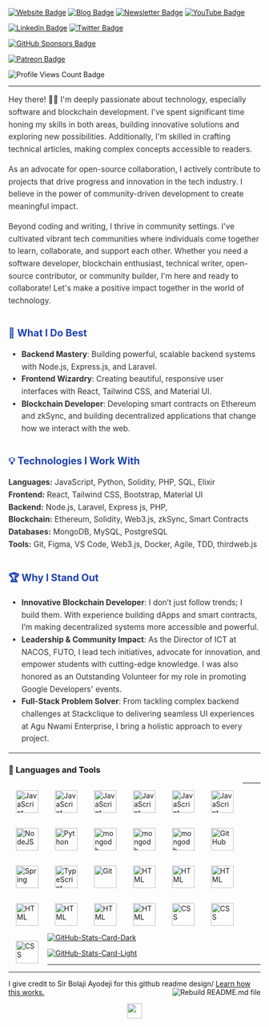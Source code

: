 <div align="justify">
<p><a href="https://moses-xbe9.onrender.com/"><img src="https://img.shields.io/badge/-Website-3B7EBF?style=for-the-badge&amp;logo=amp&amp;lgoColor=white" alt="Website Badge"></a> <a href="https://moses-sunday.hashnode.dev/"><img src="https://img.shields.io/badge/-Blog-3B7EBF?style=for-the-badge&amp;logo=Hashnode&amp;logoColor=white" alt="Blog Badge"></a> <a href="https://moses-sunday.hashnode.dev/newsletter"><img src="https://img.shields.io/badge/-Newsletter-3B7EBF?style=for-the-badge&amp;logo=Substack&amp;logoColor=white" alt="Newsletter Badge"></a> <a href="https://youtube.com/@devs_hub_?si=P44Q7EVJFkIEfEvZ"><img src="https://img.shields.io/badge/-Youtube-3B7EBF?style=for-the-badge&amp;logo=Youtube&amp;logoColor=white" alt="YouTube Badge"></a>

<a href="www.linkedin.com/in/moses-sunday"><img src="https://img.shields.io/badge/-LinkedIn-3B7EBF?style=for-the-badge&amp;logo=Linkedin&amp;logoColor=white" alt="Linkedin Badge"></a> <a href="https://twitter.com/Moses_Sunday_"><img src="https://img.shields.io/badge/@Moses_Sunday_-3B7EBF?style=for-the-badge&amp;logo=x&amp;logoColor=white" alt="Twitter Badge"></a>

<a href="https://github.com/sponsors/BolajiAyodeji"><img src="https://img.shields.io/badge/-github%20sponsors-3B7EBF?style=for-the-badge&amp;logo=github&amp;logoColor=white" alt="GitHub Sponsors Badge"></a>

<a href="https://patreon.com/bolajiayodeji"><img src="https://img.shields.io/badge/-Patreon-3B7EBF?style=for-the-badge&amp;logo=Patreon&amp;logoColor=white" alt="Patreon Badge"></a> 
 
<img src="https://komarev.com/ghpvc/?username=Moses-main&amp;style=for-the-badge" alt="Profile Views Count Badge"></p>

<hr>
<p style="font-size: 1.1em; line-height: 1.6; color: #333; text-align: left; text-justify: inter-word;">
  Hey there! 👋🏾 I'm deeply passionate about technology, especially software and blockchain development. I've spent significant time honing my skills in both areas, building innovative solutions and exploring new possibilities. Additionally, I'm skilled in crafting technical articles, making complex concepts accessible to readers.
</p>

<p style="font-size: 1.1em; line-height: 1.6; color: #333; text-align: left; text-justify: inter-word;">
  As an advocate for open-source collaboration, I actively contribute to projects that drive progress and innovation in the tech industry. I believe in the power of community-driven development to create meaningful impact.
</p>

<p style="font-size: 1.1em; line-height: 1.6; color: #333; text-align: left; text-justify: inter-word;">
  Beyond coding and writing, I thrive in community settings. I've cultivated vibrant tech communities where individuals come together to learn, collaborate, and support each other. Whether you need a software developer, blockchain enthusiast, technical writer, open-source contributor, or community builder, I'm here and ready to collaborate! Let's make a positive impact together in the world of technology.
</p>

<h3 style="font-size: 1.4em; color: #1e40af; margin-top: 2em; text-align: left;">🌟 What I Do Best</h3>
<ul style="font-size: 1.1em; line-height: 1.6; color: #333; text-align: left; text-justify: inter-word;">
  <li><strong>Backend Mastery</strong>: Building powerful, scalable backend systems with Node.js, Express.js, and Laravel.</li>
  <li><strong>Frontend Wizardry</strong>: Creating beautiful, responsive user interfaces with React, Tailwind CSS, and Material UI.</li>
  <li><strong>Blockchain Developer</strong>: Developing smart contracts on Ethereum and zkSync, and building decentralized applications that change how we interact with the web.</li>
</ul>

<h3 style="font-size: 1.4em; color: #1e40af; margin-top: 2em; text-align: left;">💡 Technologies I Work With</h3>
<p style="font-size: 1.1em; line-height: 1.6; color: #333; text-align: left; text-justify: inter-word;">
  <strong>Languages:</strong> JavaScript, Python, Solidity, PHP, SQL, Elixir<br>
  <strong>Frontend:</strong> React, Tailwind CSS, Bootstrap, Material UI<br>
  <strong>Backend:</strong> Node.js, Laravel, Express js, PHP, <br>
  <strong>Blockchain:</strong> Ethereum, Solidity, Web3.js, zkSync, Smart Contracts<br>
  <strong>Databases:</strong> MongoDB, MySQL, PostgreSQL<br>
  <strong>Tools:</strong> Git, Figma, VS Code, Web3.js, Docker, Agile, TDD, thirdweb.js
</p>

<h3 style="font-size: 1.4em; color: #1e40af; margin-top: 2em; text-align: left;">🏆 Why I Stand Out</h3>
<ul style="font-size: 1.1em; line-height: 1.6; color: #333; text-align: left; text-justify: inter-word;">
  <li><strong>Innovative Blockchain Developer</strong>: I don’t just follow trends; I build them. With experience building dApps and smart contracts, I’m making decentralized systems more accessible and powerful.</li>
  <li><strong>Leadership & Community Impact</strong>: As the Director of ICT at NACOS, FUTO, I lead tech initiatives, advocate for innovation, and empower students with cutting-edge knowledge. I was also honored as an Outstanding Volunteer for my role in promoting Google Developers' events.</li>
  <li><strong>Full-Stack Problem Solver</strong>: From tackling complex backend challenges at Stackclique to delivering seamless UI experiences at Agu Nwami Enterprise, I bring a holistic approach to every project.</li>
</ul>
<hr>

### 🧰 Languages and Tools

<!-- Rust -->

<img align="left" alt="JavaScript" width="45px" style="padding:15px;"
src="https://cdn.jsdelivr.net/gh/devicons/devicon@latest/icons/rust/rust-original.svg" />

<!-- Solidity -->

<img align="left" alt="JavaScript" width="45px" style="padding:15px;"
src="https://cdn.jsdelivr.net/gh/devicons/devicon@latest/icons/solidity/solidity-original.svg" />

<!-- HardHat -->

<img align="left" alt="JavaScript" width="45px" style="padding:15px;" src="https://cdn.jsdelivr.net/gh/devicons/devicon@latest/icons/hardhat/hardhat-original.svg" />

<!-- Django -->

<img align="left" alt="JavaScript" width="45px" style="padding:15px;" src="https://cdn.jsdelivr.net/gh/devicons/devicon@latest/icons/django/django-plain.svg" />

<!-- React -->
<img align="left" alt="JavaScript" width="45px" style="padding:15px;" src="https://cdn.jsdelivr.net/gh/devicons/devicon@latest/icons/react/react-original.svg" />

<!-- Javascript -->
<img align="left" alt="JavaScript" width="45px" style="padding:15px;" src="https://cdn.jsdelivr.net/gh/devicons/devicon/icons/javascript/javascript-plain.svg" />

<!-- Node Js -->
<img align="left" alt="NodeJS" width="45px" style="padding:15px;" src="https://cdn.jsdelivr.net/gh/devicons/devicon/icons/nodejs/nodejs-original.svg" />

<!-- Python -->
<img align="left" alt="Python" width="45px" style="padding:15px;" src="https://cdn.jsdelivr.net/gh/devicons/devicon/icons/python/python-plain.svg" />

<!-- MySQL -->
<img align="left" alt="mongodb" width="45px" style="padding:15px;" src="https://cdn.jsdelivr.net/gh/devicons/devicon/icons/mysql/mysql-original-wordmark.svg"/>

<!-- Github -->
<img align="left" alt="mongodb" width="45px" style="padding:15px;" src="https://cdn.jsdelivr.net/gh/devicons/devicon/icons/github/github-original.svg" />

<!-- Composer -->
<img align="left" alt="mongodb" width="45px" style="padding:15px;" src="https://cdn.jsdelivr.net/gh/devicons/devicon/icons/composer/composer-original.svg"/>

<!-- Github -->
<img align="left" alt="GitHub" width="45px" style="padding:15px;" src="https://cdn.jsdelivr.net/gh/devicons/devicon/icons/github/github-original.svg" />

<!-- VS Code -->
<img align="left" alt="Java" width="0px" style="padding:15px;" src="https://cdn.jsdelivr.net/gh/devicons/devicon/icons/vscode/vscode-original-wordmark.svg"/>

<!-- Azure -->
<img align="left" alt="Spring" width="45px" style="padding:15px;"  src="https://cdn.jsdelivr.net/gh/devicons/devicon/icons/azure/azure-original-wordmark.svg" />

<!-- Slack -->
<img align="left" alt="TypeScript" width="45px" style="padding:15px;" src="https://cdn.jsdelivr.net/gh/devicons/devicon/icons/slack/slack-original.svg"/>

<!-- Git -->
<img align="left" alt="Git" width="45px" style="padding:15px;" src="https://cdn.jsdelivr.net/gh/devicons/devicon/icons/git/git-original.svg" />

<!-- HTML5 -->
<img align="left" alt="HTML" width="45px" style="padding:15px;" src="https://cdn.jsdelivr.net/gh/devicons/devicon/icons/html5/html5-plain.svg" />

<!-- Node Js -->
<img align="left" alt="HTML" width="45px" style="padding:15px;"  src="https://cdn.jsdelivr.net/gh/devicons/devicon/icons/nodejs/nodejs-original-wordmark.svg" />

<!-- Laravel -->

<img align="left" alt="HTML" width="45px" style="padding:15px;"   
src="https://cdn.jsdelivr.net/gh/devicons/devicon@latest/icons/laravel/laravel-original-wordmark.svg" />

<!-- Express js3 -->
<img align="left" alt="HTML" width="45px" style="padding:15px;"  src="https://cdn.jsdelivr.net/gh/devicons/devicon/icons/express/express-original.svg"/>

<!-- Mongo DB -->
<img align="left" alt="HTML" width="45px" style="padding:15px;"  src="https://cdn.jsdelivr.net/gh/devicons/devicon/icons/mongodb/mongodb-original-wordmark.svg"/>

<!-- Bash -->
<img align="left" alt="HTML" width="45px" style="padding:15px;"  src="https://cdn.jsdelivr.net/gh/devicons/devicon/icons/bash/bash-original.svg"/>

<!-- Bootstrap -->
<img align="left" alt="HTML" width="45px" style="padding:15px;"  src="https://cdn.jsdelivr.net/gh/devicons/devicon/icons/bootstrap/bootstrap-original.svg"  />

<!-- PHP -->
<img align="left" alt="CSS" width="45px" style="padding:15px;" src="https://cdn.jsdelivr.net/gh/devicons/devicon/icons/php/php-original.svg" />

<!-- jQuery -->
<img align="left" alt="CSS" width="45px" style="padding:15px;" src="https://cdn.jsdelivr.net/gh/devicons/devicon/icons/jquery/jquery-original-wordmark.svg" />

<!-- CSS3 -->
<img align="left" alt="CSS" width="45px" style="padding:15px;" src="https://cdn.jsdelivr.net/gh/devicons/devicon/icons/css3/css3-plain.svg" />

</hr>
<hr>
<p><a href="https://github.com/Moses-main/Moses-main#gh-dark-mode-only"><img src="https://github-readme-stats.vercel.app/api?username=Moses-main&amp;show_icons=true&amp;hide_border=true&amp;include_all_commits=true&amp;card_width=600&amp;custom_title=GitHub%20Open%20Source%20Stats&amp;title_color=3B7EBF&amp;text_color=FFF&amp;icon_color=3B7EBF&amp;hide=contribs&amp;show=reviews,prs_merged,prs_merged_percentage&amp;theme=transparent#gh-dark-mode-only" alt="GitHub-Stats-Card-Dark"></a></p>

<p><a href="https://github.com/Moses-main/Moses-main#gh-light-mode-only"><img src="https://github-readme-stats.vercel.app/api?username=Moses-main&amp;show_icons=true&amp;hide_border=true&amp;include_all_commits=true&amp;card_width=600&amp;custom_title=GitHub%20Open%20Source%20Stats&amp;title_color=3B7EBF&amp;text_color=474A4E&amp;icon_color=3B7EBF&amp;hide=contribs&amp;show=reviews,prs_merged,prs_merged_percentage&amp;theme=transparent#gh-light-mode-only" alt="GitHub-Stats-Card-Light"></a></p>
  </div>
<hr>

<!-- <h2>Highlights</h2>
  <details>
  <summary>OSS Projects</summary>
  <br />
  Here are some of my other projects you might want to check out that are not pinned:
  <br />
<br />
  <ul><li><a href=https://github.com/BolajiAyodeji/chat-with-siri target="_blank" rel="noopener noreferrer">BolajiAyodeji/chat-with-siri</a> (<b>10</b> ✨ and <b>2</b> 🍴): 🤖 A text-to-speech chatbot built using Nextjs, OpenAI, and ElevenLabs.</li><li><a href=https://github.com/BolajiAyodeji/attraktives-headshot target="_blank" rel="noopener noreferrer">BolajiAyodeji/attraktives-headshot</a> (<b>3</b> ✨ and <b>0</b> 🍴): An image background removal app and a demo design editor built using CreativeEditor Engine/SDK and Clerk.</li><li><a href=https://github.com/BolajiAyodeji/BolajiAyodeji target="_blank" rel="noopener noreferrer">BolajiAyodeji/BolajiAyodeji</a> (<b>15</b> ✨ and <b>22</b> 🍴): My automated GitHub README Profile built using Nodejs, TypeScript, and GitHub Actions.</li><li><a href=https://github.com/BolajiAyodeji/fed-unis-perf-eval target="_blank" rel="noopener noreferrer">BolajiAyodeji/fed-unis-perf-eval</a> (<b>3</b> ✨ and <b>1</b> 🍴): Research: Accessibility And Performance Evaluation Of Federal University Websites In Nigeria.</li><li><a href=https://github.com/BolajiAyodeji/movie_reviews_sentiment_analysis target="_blank" rel="noopener noreferrer">BolajiAyodeji/movie_reviews_sentiment_analysis</a> (<b>4</b> ✨ and <b>1</b> 🍴): A ML model that will predict whether a movie review is positive or negative.</li><li><a href=https://github.com/BolajiAyodeji/dotfiles target="_blank" rel="noopener noreferrer">BolajiAyodeji/dotfiles</a> (<b>10</b> ✨ and <b>3</b> 🍴): My dotfiles, aliases, configurations, and general workspace setup.</li><li><a href=https://github.com/BolajiAyodeji/hh-store target="_blank" rel="noopener noreferrer">BolajiAyodeji/hh-store</a> (<b>1</b> ✨ and <b>0</b> 🍴): Demo of a fully functional e-commerce store and blog for my "Integrating Hashnode Headless CMS with Ecommerce Platforms" tutorial.</li>
<li>More coming soon :).</li>
</ul>
  </details>
  <details>
  <summary>OSS Learning Materials</summary>
  <br />
  Here are some of my unique-styled workshop materials you can use to learn key concepts at your own pace:
  <br />
<br />
  <ul><li><a href=https://github.com/BolajiAyodeji/deploy-ml-web-workshop target="_blank" rel="noopener noreferrer">BolajiAyodeji/deploy-ml-web-workshop</a> (<b>13</b> ✨ and <b>3</b> 🍴): In this workshop, you will learn how to build a machine learning model using Python/Scikit-Learn, turn the model into an API using Python/Flask, test the API, build web applications using HTML/CSS/JavaScript/Nextjs, and deploy it to the web for global usage by end-users.</li><li><a href=https://github.com/BolajiAyodeji/cl-composable-commerce-workshop target="_blank" rel="noopener noreferrer">BolajiAyodeji/cl-composable-commerce-workshop</a> (<b>8</b> ✨ and <b>6</b> 🍴): In this workshop, you will learn how to build a completely static ecommerce solution with Commerce Layer, Demo Stores, and some other dev tools.</li>
<li>More coming soon :).</li>
</ul>
  </details>
  <details>
  <summary>Recent Blogposts</summary>
  <br />
  <ul>
    <li><a href=https://blog.bolajiayodeji.com/how-to-build-an-audio-chatbot-with-nextjs-openai-and-elevenlabs?utm_source=github-profile target="_blank" rel="noopener noreferrer">How to Build an Audio Chatbot with Nextjs, OpenAI, and ElevenLabs</a> (18/3/2024).</li><li><a href=https://blog.bolajiayodeji.com/how-to-create-an-automated-profile-readme-using-nodejs-and-github-actions?utm_source=github-profile target="_blank" rel="noopener noreferrer">How to Create an Automated Profile README using Nodejs and GitHub Actions</a> (4/12/2023).</li><li><a href=https://blog.bolajiayodeji.com/my-developer-advocate-portfolio?utm_source=github-profile target="_blank" rel="noopener noreferrer">My Developer Advocate Portfolio</a> (28/8/2023).</li><li><a href=https://blog.bolajiayodeji.com/building-an-ecommerce-store-with-nextjs-and-commerce-layer-demo-store?utm_source=github-profile target="_blank" rel="noopener noreferrer">Building an Ecommerce Store with Nextjs and Commerce Layer Demo Store</a> (21/1/2023).</li><li><a href=https://blog.bolajiayodeji.com/introducing-github-community-health-files?utm_source=github-profile target="_blank" rel="noopener noreferrer">Introducing GitHub Community Health Files</a> (27/9/2022).</li>
  </ul>
<p>Read more blog posts: <a href="https://blog.bolajiayodeji.com">https://blog.bolajiayodeji.com</a>.</p>
  </details>
  <details>
  <summary>Recent Newsletters</summary>
  <br />
  <ul>
    <li><a href=https://bawd.bolajiayodeji.com/p/bawd-121-lessons-from-7-years-of?utm_source=github-profile target="_blank" rel="noopener noreferrer">[BAWD #121] Lessons from 7+ Years of Indie Hacking</a> (19/3/2024).</li><li><a href=https://bawd.bolajiayodeji.com/p/bawd-120-react-server-components?utm_source=github-profile target="_blank" rel="noopener noreferrer">[BAWD #120] React Server Components and OSS Fellowship</a> (20/2/2024).</li><li><a href=https://bawd.bolajiayodeji.com/p/bawd-119-2024-and-the-ux-of-uuids?utm_source=github-profile target="_blank" rel="noopener noreferrer">[BAWD #119] 2024 and The UX of UUIDs</a> (17/1/2024).</li><li><a href=https://bawd.bolajiayodeji.com/p/bawd-118-the-valley-of-code-and-oss?utm_source=github-profile target="_blank" rel="noopener noreferrer">[BAWD #118] The Valley of Code and OSS Alternatives</a> (17/12/2023).</li><li><a href=https://bawd.bolajiayodeji.com/p/bawd-117-html-first-and-react-native?utm_source=github-profile target="_blank" rel="noopener noreferrer">[BAWD #117] HTML First and React Native AI</a> (28/11/2023).</li>
  </ul>
<p>Read more newsletter issues: <a href="https://bawd.bolajiayodeji.com">https://bawd.bolajiayodeji.com</a>.</p>
  </details>
  <details>
  <summary>Quick Tips</summary>
<ul>
<li>
<p>💬 How to reach me: DM <a href="https://twitter.com/iambolajiayo">@iambolajiayo</a> on X (Twitter).</p>
</li>
<li>
<p>📬 Where to find me: Subscribe to my <a href="https://bawd.bolajiayodeji.com/subscribe">newsletter</a> to hear from me bi-weekly or send a game request on <a href="https://chess.com/member/bolajiayodeji">chess.com</a>.</p>
</li>
<li>
<p>📖 Book recommendations: <a href="https://bit.ly/3EdCFUW">Knowing God by J. I. Packer</a> and <a href="https://bit.ly/45r1kBH">Atomic Habits by James Clear</a>.</p>
</li>
<li>
<p>💙 Fun fact: I'm in a blissful relationship <a href="https://biblegateway.com/passage/?search=1+Corinthians+15%3A1-11&amp;version=NKJV">with Jesus Christ</a>. Check <a href="https://bit.ly/3KYYHij">this</a> out :).</p>
</li>
</ul>
  </details> -->
<hr>
<p>  I give credit to Sir Bolaji Ayodeji for this github readme design/
<a href="https://blog.bolajiayodeji.com/how-to-create-an-automated-profile-readme-using-nodejs-and-github-actions?utm_source=github-profile">Learn how this works.</a> <a href="https://github.com/BolajiAyodeji/BolajiAyodeji/actions/workflows/build.yml"><img src="https://github.com/BolajiAyodeji/BolajiAyodeji/actions/workflows/build.yml/badge.svg" align="right" alt="Rebuild README.md file"></a></p>
  <div align="center">
<p><a href="https://bolajiayodeji.com" target="_blank" rel="noopener noreferrer"><img src="https://bolajiayodeji.com/favicon.png" width="30" /></a></p>
  </div>
